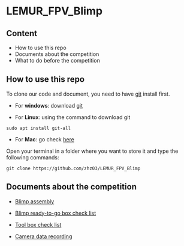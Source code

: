 # LEMUR_FPV_Blimp

## Content

- How to use this repo
- Documents about the competition
- What to do before the competition

## How to use this repo

To clone our code and document, you need to have [git](https://git-scm.com/) install first.

- For **windows**: download [git](https://git-scm.com/download/win)

- For **Linux**: using the command to download git 

```Linux
sudo apt install git-all
```

- For **Mac**: go check [here](https://git-scm.com/download/mac)

Open your terminal in a folder where you want to store it and type the following commands:

```
git clone https://github.com/zhz03/LEMUR_FPV_Blimp
```

## Documents about the competition

- [Blimp assembly](https://github.com/zhz03/LEMUR_FPV_Blimp/blob/main/Blimp_assembly.md)
- [Blimp ready-to-go box check list](https://github.com/zhz03/LEMUR_FPV_Blimp/blob/main/Blimp_check_list.pdf)
- [Tool box check list](https://github.com/zhz03/LEMUR_FPV_Blimp/blob/main/Tool_box_check_list.pdf)

- [Camera data recording](https://github.com/zhz03/LEMUR_FPV_Blimp/blob/main/Camera_data_recording.md)

